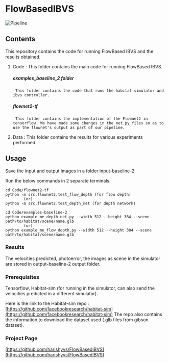 # FlowBasedIBVS
![Pipeline](https://i.imgur.com/8VOqFsb.png)
## Contents 

This repository contains the code for running FlowBased IBVS and the results obtained.

1. Code : This folder contains the main code for running FlowBased IBVS.

	##### examples_baseline_2 folder
		This folder contains the code that runs the habitat simulator and ibvs controller.

	##### flownet2-tf
		This folder contains the implementation of the Flownet2 in tensorflow. We have made some changes in the net.py files so as to use the flownet's output as part of our pipeline.

2. Data : This folder contains the results for various experiments performed. 

## Usage

Save the input and output images in a folder input-baseline-2

Run the below commands in 2 separate terminals.

```
cd Code/flownet2-tf
python -m src.flownet2.test_flow_depth (for flow depth)
		(or)
python -m src.flownet2.test_depth_net (for depth network)
```

```
cd Code/examples-baseline-2
python example_me_depth_net.py --width 512 --height 384 --scene path/to/habitat/scene/name.glb 
		(or)
python example_me_flow_depth.py --width 512 --height 384 --scene path/to/habitat/scene/name.glb
```

### Results

The velocities predicted, photoerror, the images as scene in the simulator are stored in output-baseline-2 output folder.

### Prerequisites

Tensorflow,
Habitat-sim (for running in the simulator, can also send the velocities predicted in a different simulator).

Here is the link to the Habitat-sim repo :
[https://github.com/facebookresearch/habitat-sim](https://github.com/facebookresearch/habitat-sim)
The repo also contains the information to download the dataset used (.glb files from gibson dataset).

### Project Page
[https://github.com/harishyvs/FlowBasedIBVS](https://github.com/harishyvs/FlowBasedIBVS)
